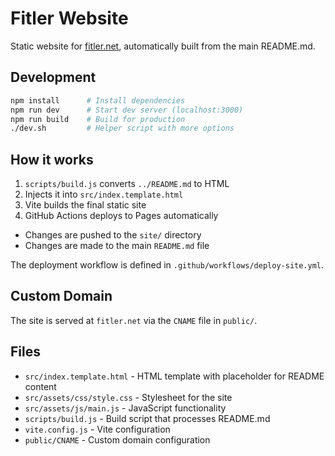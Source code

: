 # Fitler Website

Static website for [fitler.net](https://fitler.net), automatically built from the main README.md.

## Development

```bash
npm install      # Install dependencies
npm run dev      # Start dev server (localhost:3000)
npm run build    # Build for production
./dev.sh         # Helper script with more options
```

## How it works

1. `scripts/build.js` converts `../README.md` to HTML
2. Injects it into `src/index.template.html`
3. Vite builds the final static site
4. GitHub Actions deploys to Pages automatically

-   Changes are pushed to the `site/` directory
-   Changes are made to the main `README.md` file

The deployment workflow is defined in `.github/workflows/deploy-site.yml`.

## Custom Domain

The site is served at `fitler.net` via the `CNAME` file in `public/`.

## Files

-   `src/index.template.html` - HTML template with placeholder for README content
-   `src/assets/css/style.css` - Stylesheet for the site
-   `src/assets/js/main.js` - JavaScript functionality
-   `scripts/build.js` - Build script that processes README.md
-   `vite.config.js` - Vite configuration
-   `public/CNAME` - Custom domain configuration
